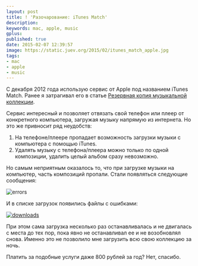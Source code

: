 ```yaml
---
layout: post
title: ! 'Разочарование: iTunes Match'
description:
keywords: mac, apple, music
gplus:
published: true
date: 2015-02-07 12:39:57
image: https://static.juev.org/2015/02/itunes_match_apple.jpg
tags:
- mac
- apple
- music
---
```


С декабря 2012 года использую сервис от Apple под названием iTunes Match. Ранее я затрагивал его в статье [Резервная копия музыкальной коллекции][].

  [Резервная копия музыкальной коллекции]: /2012/12/09/backup-music-collection/

Сервис интересный и позволяет отвязать свой телефон или плеер от конкретного компьютера, загружая музыку напрямую из интернета. Но это же привносит ряд неудобств:

1. На телефоне/плеере пропадает возможность загрузки музыки с компьютера с помощью iTunes.
2. Удалять музыку с телефона/плеера можно только по одной композиции, удалить целый альбом сразу невозможно.

Но самым неприятным оказалось то, что при загрузке музыки на компьютер, часть композиций пропали. Стали появляться следующие сообщения:

![errors](https://static.juev.org/2015/02/errors.png)

И в списке загрузок появились файлы с ошибками:

[![downloads](https://static.juev.org/2015/02/downloads.png)](https://static.juev.org/2015/02/downloads.png)

При этом сама загрузка несколько раз останавливалась и не двигалась с места до тех пор, пока явно не останавливал ее и не возобновлял снова. Именно это не позволило мне загрузить всю свою коллекцию за ночь.

Платить за подобные услуги даже 800 рублей за год? Нет, спасибо.
